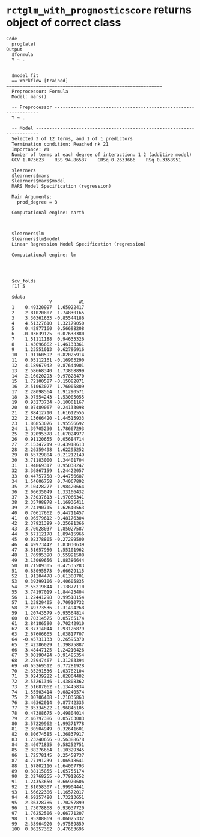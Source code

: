 # `rctglm_with_prognosticscore` returns object of correct class

    Code
      prog(ate)
    Output
      $formula
      Y ~ .
      
      
      $model_fit
      == Workflow [trained] ==========================================================
      Preprocessor: Formula
      Model: mars()
      
      -- Preprocessor ----------------------------------------------------------------
      Y ~ .
      
      -- Model -----------------------------------------------------------------------
      Selected 3 of 12 terms, and 1 of 1 predictors
      Termination condition: Reached nk 21
      Importance: W1
      Number of terms at each degree of interaction: 1 2 (additive model)
      GCV 1.073623    RSS 94.86537    GRSq 0.2633666    RSq 0.3358951
      
      $learners
      $learners$mars
      $learners$mars$model
      MARS Model Specification (regression)
      
      Main Arguments:
        prod_degree = 3
      
      Computational engine: earth 
      
      
      
      $learners$lm
      $learners$lm$model
      Linear Regression Model Specification (regression)
      
      Computational engine: lm 
      
      
      
      
      $cv_folds
      [1] 5
      
      $data
                    Y          W1
      1    0.49320997  1.65922417
      2    2.81020807  1.74830165
      3    3.30361633 -0.85544186
      4    4.51327610  1.32179050
      5    0.42877160  0.56698208
      6   -0.03639125  0.07638380
      7    1.51111188  0.94635326
      8    1.43696662 -1.46133361
      9    1.23551013  0.62796916
      10   1.91160592  0.82025914
      11   0.05112161 -0.16903290
      12   4.18967942  0.87644901
      13   2.58668340  1.73868899
      14   2.16020293 -0.97828470
      15   1.72100587 -0.15082871
      16   2.51063027  1.76005809
      17   2.28098564  1.91290571
      18   3.97554243 -1.53005055
      19   0.93273734 -0.10001167
      20   0.07489067  0.24133098
      21   2.88412710  1.61612555
      22   2.13666420 -1.44515933
      23   1.86853076  1.95556692
      24   1.39705230  1.78667293
      25   2.92095378 -1.67024977
      26   0.91120655  0.05684714
      27   2.15347219 -0.43918613
      28   2.26359498  1.62295252
      29   0.65729804 -0.21212149
      30   3.71183000  1.34401704
      31   1.94869317  0.95038247
      32   3.36867159  1.24422057
      33   0.44757758 -0.44756687
      34   1.54606758  0.74067892
      35   2.10428277 -1.98420664
      36   2.06635049  1.33166432
      37   3.73037613 -1.97066341
      38   2.35798878 -1.16936411
      39   2.74190715  1.62640563
      40   0.70617662  0.44711457
      41   0.96579612 -0.48176304
      42   2.37921399 -0.25691366
      43   3.70028037 -1.85027587
      44   3.67112178  1.89415966
      45   0.02378805 -0.27299500
      46   4.49973442  1.83030639
      47   3.51657950  1.55101962
      48   1.76995390  0.55991508
      49   3.13069656  1.88386644
      50   0.71509305  0.47535283
      51   0.83095573 -0.66629115
      52   1.91204478 -0.61300701
      53   0.39399106 -0.40605835
      54   2.55219844  1.13877110
      55   3.74197019 -1.84425404
      56   1.22441298  0.99518154
      57   1.23829405  0.70910732
      58   2.49773536 -1.31494268
      59   1.20743579 -0.95564814
      60   0.70314575  0.05765174
      61   2.84186590  0.70242910
      62   3.37314044  1.93126879
      63   2.67606665  1.03817707
      64  -0.45731133  0.26595370
      65   2.42386029  1.39875887
      66   3.48447125 -1.24210426
      67   3.00190494 -0.91485354
      68   2.25947467  1.31263394
      69  -0.65269512  0.77281928
      70   2.35291536 -1.03782104
      71   3.02439222 -1.82804482
      72   2.53261346 -1.43808362
      73   2.51687062 -1.13445834
      74   1.55503414 -0.08240574
      75   2.00706408 -1.21035863
      76   3.46362014  0.87742335
      77   2.85334522 -1.96846105
      78   0.47388675 -0.49804014
      79   2.46797386  0.05763083
      80   3.57229962 -1.99371778
      81   2.30504949  0.32641601
      82   0.80674585 -1.36837917
      83   1.23240656 -0.56388678
      84   2.46071835  0.58252751
      85   2.38276664  1.10329345
      86   1.72578145  0.25458737
      87   4.77191239 -1.06518641
      88   1.67802116 -1.64007793
      89   0.38115855 -1.65755174
      90   2.32768255 -0.77912652
      91   1.24353650  0.66970606
      92   2.81058307 -1.99904441
      93   1.56622386 -1.16572017
      94   4.69257480  1.73213651
      95   2.36328786  1.70257899
      96   1.73078868  0.93637720
      97   1.76252506 -0.66771207
      98   1.95288869  0.06025332
      99   2.33964920  0.97589859
      100  0.06257362  0.47663696
      

